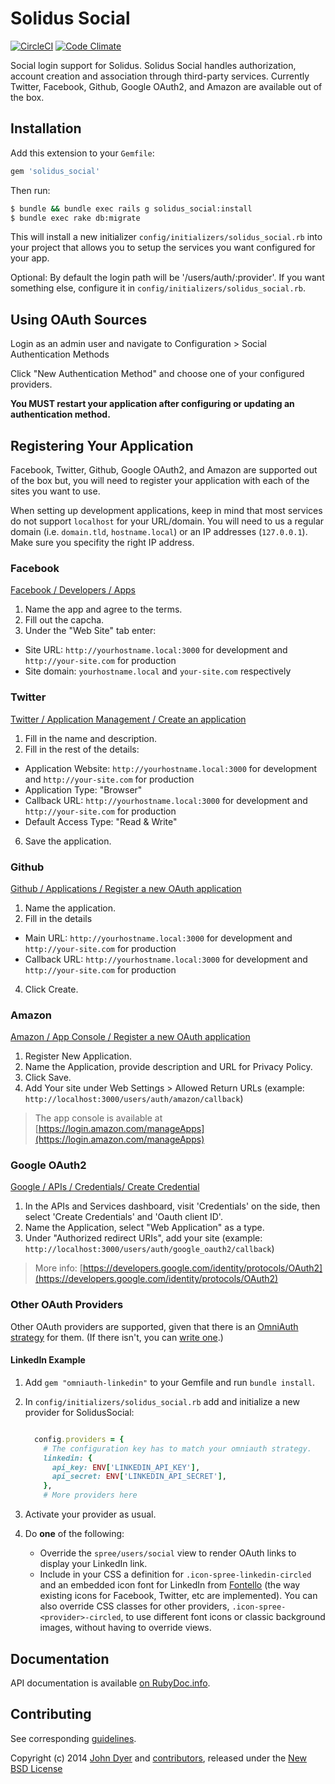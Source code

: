 # Solidus Social

[![CircleCI](https://circleci.com/gh/solidusio-contrib/solidus_social.svg?style=svg)](https://circleci.com/gh/solidusio-contrib/solidus_social)
[![Code Climate](https://codeclimate.com/github/solidusio-contrib/solidus_social/badges/gpa.svg)](https://codeclimate.com/github/solidusio-contrib/solidus_social)

Social login support for Solidus. Solidus Social handles authorization, account
creation and association through third-party services. Currently Twitter,
Facebook, Github, Google OAuth2, and Amazon are available out of the box.

## Installation

Add this extension to your `Gemfile`:

```ruby
gem 'solidus_social'
```

Then run:

```sh
$ bundle && bundle exec rails g solidus_social:install
$ bundle exec rake db:migrate
```

This will install a new initializer `config/initializers/solidus_social.rb` into
your project that allows you to setup the services you want configured for your app.

Optional: By default the login path will be '/users/auth/:provider'. If you
want something else, configure it in `config/initializers/solidus_social.rb`.


## Using OAuth Sources

Login as an admin user and navigate to Configuration > Social Authentication Methods

Click "New Authentication Method" and choose one of your configured providers.

**You MUST restart your application after configuring or updating an authentication method.**

## Registering Your Application

Facebook, Twitter, Github, Google OAuth2, and Amazon are supported out of the
box but, you will need to register your application with each of the sites you
want to use.

When setting up development applications, keep in mind that most services do
not support `localhost` for your URL/domain. You will need to us a regular
domain (i.e.  `domain.tld`, `hostname.local`) or an IP addresses (`127.0.0.1`).
Make sure you specifity the right IP address.

### Facebook

[Facebook / Developers / Apps][2]

1. Name the app and agree to the terms.
2. Fill out the capcha.
3. Under the "Web Site" tab enter:
  - Site URL: `http://yourhostname.local:3000` for development and
    `http://your-site.com` for production
  - Site domain: `yourhostname.local` and `your-site.com` respectively

### Twitter

[Twitter / Application Management / Create an application][3]

1. Fill in the name and description.
2. Fill in the rest of the details:
  - Application Website: `http://yourhostname.local:3000` for development and
    `http://your-site.com` for production
  - Application Type: "Browser"
  - Callback URL: `http://yourhostname.local:3000` for development and
    `http://your-site.com` for production
  - Default Access Type: "Read & Write"
6. Save the application.

### Github

[Github / Applications / Register a new OAuth application][4]

1. Name the application.
2. Fill in the details
  - Main URL: `http://yourhostname.local:3000` for development and
    `http://your-site.com` for production
  - Callback URL: `http://yourhostname.local:3000` for development and
    `http://your-site.com` for production
4. Click Create.

### Amazon

[Amazon / App Console / Register a new OAuth application][10]

1. Register New Application.
2. Name the Application, provide description and URL for Privacy Policy.
3. Click Save.
4. Add Your site under Web Settings > Allowed Return URLs (example:
   `http://localhost:3000/users/auth/amazon/callback`)

> The app console is available at [https://login.amazon.com/manageApps](https://login.amazon.com/manageApps)

### Google OAuth2
[Google / APIs / Credentials/ Create Credential](https://console.developers.google.com/)

1. In the APIs and Services dashboard, visit 'Credentials' on the side, then select 'Create Credentials' and 'Oauth client ID'.
2. Name the Application, select "Web Application" as a type.
3. Under "Authorized redirect URIs", add your site (example:
   `http://localhost:3000/users/auth/google_oauth2/callback`)

> More info: [https://developers.google.com/identity/protocols/OAuth2](https://developers.google.com/identity/protocols/OAuth2)

### Other OAuth Providers

Other OAuth providers are supported, given that there is an [OmniAuth
strategy][12] for them. (If there isn't, you can [write one][13].)

#### LinkedIn Example

1. Add `gem "omniauth-linkedin"` to your Gemfile and run `bundle install`.
2. In `config/initializers/solidus_social.rb` add and initialize a new provider
   for SolidusSocial:

   ```ruby

     config.providers = {
       # The configuration key has to match your omniauth strategy.
       linkedin: {
         api_key: ENV['LINKEDIN_API_KEY'],
         api_secret: ENV['LINKEDIN_API_SECRET'],
       },
       # More providers here
   ```
3. Activate your provider as usual.
4. Do **one** of the following:

   - Override the `spree/users/social` view to render OAuth links to display
     your LinkedIn link.
   - Include in your CSS a definition for `.icon-spree-linkedin-circled` and an
     embedded icon font for LinkedIn from [Fontello][14] (the way existing
     icons for Facebook, Twitter, etc are implemented). You can also override
     CSS classes for other providers, `.icon-spree-<provider>-circled`, to use
     different font icons or classic background images, without having to
     override views.

## Documentation

API documentation is available [on RubyDoc.info][15].

## Contributing

See corresponding [guidelines][11].

Copyright (c) 2014 [John Dyer][7] and [contributors][8], released under the [New BSD License][9]

[1]: https://github.com/spree/spree
[2]: https://developers.facebook.com/apps/?action=create
[3]: https://apps.twitter.com/app/new
[4]: https://github.com/settings/applications/new
[5]: http://www.fsf.org/licensing/essays/free-sw.html
[6]: https://github.com/solidusio-contrib/solidus_social/issues
[7]: https://github.com/LBRapid
[8]: https://github.com/solidusio-contrib/solidus_social/graphs/contributors
[9]: https://github.com/solidusio-contrib/solidus_social/blob/master/LICENSE
[10]: https://login.amazon.com/manageApps
[11]: https://github.com/solidusio-contrib/solidus_social/blob/master/CONTRIBUTING.md
[12]: https://github.com/intridea/omniauth/wiki/List-of-Strategies
[13]: https://github.com/intridea/omniauth/wiki/Strategy-Contribution-Guide
[14]: http://fontello.com/
[15]: http://www.rubydoc.info/github/solidusio-contrib/solidus_social/
